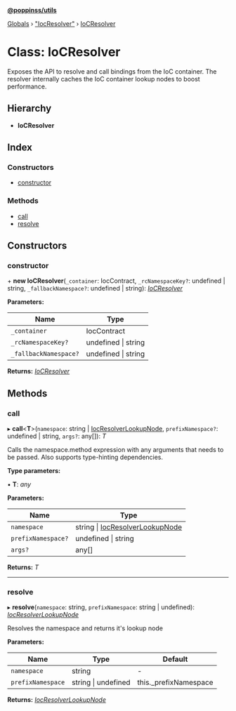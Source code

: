 **[@poppinss/utils](../README.md)**

[Globals](../README.md) › ["IocResolver"](../modules/_iocresolver_.md) › [IoCResolver](_iocresolver_.iocresolver.md)

# Class: IoCResolver

Exposes the API to resolve and call bindings from the IoC container. The resolver
internally caches the IoC container lookup nodes to boost performance.

## Hierarchy

* **IoCResolver**

## Index

### Constructors

* [constructor](_iocresolver_.iocresolver.md#constructor)

### Methods

* [call](_iocresolver_.iocresolver.md#call)
* [resolve](_iocresolver_.iocresolver.md#resolve)

## Constructors

###  constructor

\+ **new IoCResolver**(`_container`: IocContract, `_rcNamespaceKey?`: undefined | string, `_fallbackNamespace?`: undefined | string): *[IoCResolver](_iocresolver_.iocresolver.md)*

**Parameters:**

Name | Type |
------ | ------ |
`_container` | IocContract |
`_rcNamespaceKey?` | undefined \| string |
`_fallbackNamespace?` | undefined \| string |

**Returns:** *[IoCResolver](_iocresolver_.iocresolver.md)*

## Methods

###  call

▸ **call**<**T**>(`namespace`: string | [IocResolverLookupNode](../modules/_iocresolver_.md#iocresolverlookupnode), `prefixNamespace?`: undefined | string, `args?`: any[]): *T*

Calls the namespace.method expression with any arguments that needs to
be passed. Also supports type-hinting dependencies.

**Type parameters:**

▪ **T**: *any*

**Parameters:**

Name | Type |
------ | ------ |
`namespace` | string \| [IocResolverLookupNode](../modules/_iocresolver_.md#iocresolverlookupnode) |
`prefixNamespace?` | undefined \| string |
`args?` | any[] |

**Returns:** *T*

___

###  resolve

▸ **resolve**(`namespace`: string, `prefixNamespace`: string | undefined): *[IocResolverLookupNode](../modules/_iocresolver_.md#iocresolverlookupnode)*

Resolves the namespace and returns it's lookup node

**Parameters:**

Name | Type | Default |
------ | ------ | ------ |
`namespace` | string | - |
`prefixNamespace` | string \| undefined |  this._prefixNamespace |

**Returns:** *[IocResolverLookupNode](../modules/_iocresolver_.md#iocresolverlookupnode)*